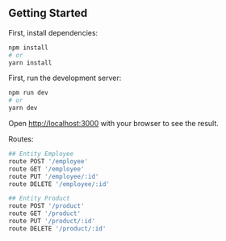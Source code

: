 ## Getting Started

First, install dependencies:

```bash
npm install
# or
yarn install
```

First, run the development server:

```bash
npm run dev
# or
yarn dev
```

Open [http://localhost:3000](http://localhost:3000) with your browser to see the result.

Routes:
```bash
## Entity Employee 
route POST '/employee'
route GET '/employee'
route PUT '/employee/:id'
route DELETE '/employee/:id'

## Entity Product
route POST '/product'
route GET '/product'
route PUT '/product/:id'
route DELETE '/product/:id'
```
